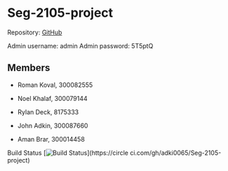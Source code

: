 # Seg-2105-project
Repository: [GitHub](https://github.com/adki0065/Seg-2105-project)

Admin username: admin
Admin password: 5T5ptQ

## Members

- Roman Koval, 300082555

- Noel Khalaf, 300079144

- Rylan Deck, 8175333

- John Adkin, 300087660

- Aman Brar, 300014458




Build Status
[![Build
Status](https://circleci.com/gh/adki0065/Seg-2105-project.png?branch=Real_master)](https://circle
ci.com/gh/adki0065/Seg-2105-project)

